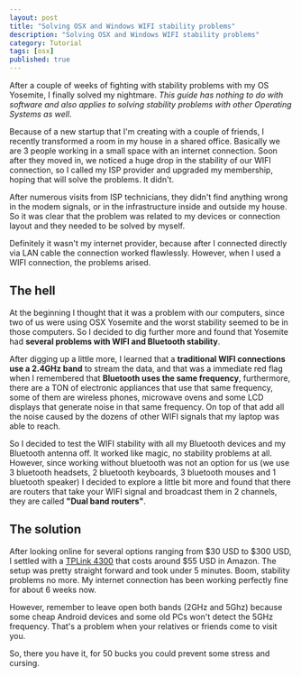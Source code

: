 ```yaml
---
layout: post
title: "Solving OSX and Windows WIFI stability problems"
description: "Solving OSX and Windows WIFI stability problems"
category: Tutorial
tags: [osx]
published: true
---
```


After a couple of weeks of fighting with stability problems with my OS
Yosemite, I finally solved my nightmare. _This guide has nothing to do with
software and also applies to solving stability problems with other Operating
Systems as well_.

Because of a new startup that I'm creating with a couple of friends, I recently
transformed a room in my house in a shared office. Basically we are 3 people working
in a small space with an internet connection. Soon after they moved in,
we noticed a huge drop in the stability of our WIFI connection, so I
called my ISP provider and upgraded my membership, hoping that will solve the
problems. It didn't.

After numerous visits from ISP technicians, they didn't find anything
wrong in the modem signals, or in the infrastructure inside and outside my
house. So it was clear that the problem was related to my devices or
connection layout and they needed to be solved by myself.

Definitely it wasn't my internet provider, because after I connected directly via
LAN cable the connection worked flawlessly. However, when I used a WIFI connection,
the problems arised.

## The hell
At the beginning I thought that it was a problem with our computers, since two of us
were using OSX Yosemite and the worst stability seemed to be in those computers. So
I decided to dig further more and found that Yosemite had **several problems with WIFI
and Bluetooth stability**.

After digging up a little more, I learned that a **traditional WIFI connections
use a 2.4GHz band** to stream the data, and that was a immediate red flag when I
remembered that **Bluetooth uses the same frequency**, furthermore, there are
a TON of electronic appliances that use that same frequency, some of them are
wireless phones, microwave ovens and some LCD displays that generate noise
in that same frequency. On top of that add all the noise caused by the dozens
of other WIFI signals that my laptop was able to reach.

So I decided to test the WIFI stability with all my Bluetooth devices and
my Bluetooth antenna off. It worked like magic, no stability problems at all. However,
since working without bluetooth was not an option for us (we use 3 bluetooth
headsets, 2 bluetooth keyboards, 3 bluetooth mouses and 1 bluetooth speaker) I
decided to explore a little bit more and found that there are routers that
take your WIFI signal and broadcast them in 2 channels, they are called **"Dual
band routers"**.

## The solution
After looking online for several options ranging from $30 USD to $300 USD, I
settled with a
<a href='http://www.amazon.com/TP-LINK-TL-WDR4300-Wireless-Gigabit-300Mbps/dp/B0088CJT4U' rel='nofollow' target='_blank'>TPLink 4300</a>
that costs around $55 USD in Amazon. The setup was pretty straight forward and took under 5 minutes.
Boom, stability problems no more. My internet connection has been working perfectly fine
for about 6 weeks now.

However, remember to leave open both bands (2GHz and 5Ghz) because some cheap Android devices
and some old PCs won't detect the 5GHz frequency. That's a problem when your
relatives or friends come to visit you.

So, there you have it, for 50 bucks you could prevent some stress and cursing.

